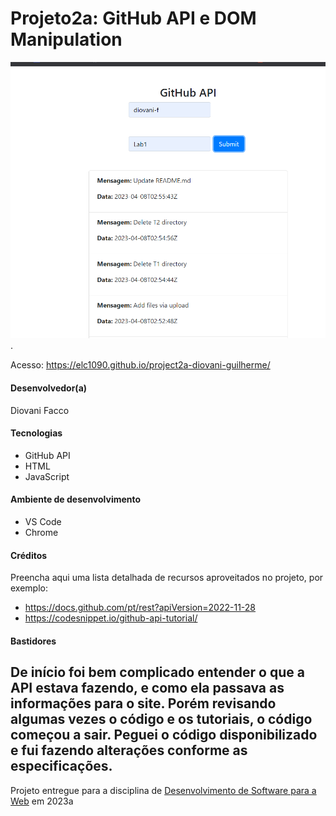 # Projeto2a: GitHub API e DOM Manipulation

![Screenshot do projeto](assets/PRINT.png "Screenshot do projeto").

Acesso: https://elc1090.github.io/project2a-diovani-guilherme/


#### Desenvolvedor(a)
Diovani Facco

#### Tecnologias

- GitHub API
- HTML
- JavaScript

#### Ambiente de desenvolvimento

- VS Code
- Chrome

#### Créditos

Preencha aqui uma lista detalhada de recursos aproveitados no projeto, por exemplo:
- https://docs.github.com/pt/rest?apiVersion=2022-11-28
- https://codesnippet.io/github-api-tutorial/

#### Bastidores

De início foi bem complicado entender o que a API estava fazendo, e como ela passava as informações para o site. Porém revisando algumas vezes o código e os 
tutoriais, o código começou a sair. Peguei o código disponibilizado e fui fazendo alterações conforme as especificações.
---
Projeto entregue para a disciplina de [Desenvolvimento de Software para a Web](http://github.com/andreainfufsm/elc1090-2023a) em 2023a
